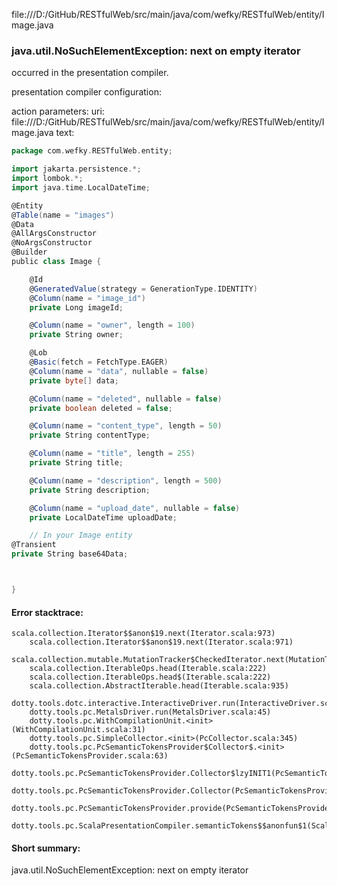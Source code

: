 file:///D:/GitHub/RESTfulWeb/src/main/java/com/wefky/RESTfulWeb/entity/Image.java
### java.util.NoSuchElementException: next on empty iterator

occurred in the presentation compiler.

presentation compiler configuration:


action parameters:
uri: file:///D:/GitHub/RESTfulWeb/src/main/java/com/wefky/RESTfulWeb/entity/Image.java
text:
```scala
package com.wefky.RESTfulWeb.entity;

import jakarta.persistence.*;
import lombok.*;
import java.time.LocalDateTime;

@Entity
@Table(name = "images")
@Data
@AllArgsConstructor
@NoArgsConstructor
@Builder
public class Image {

    @Id
    @GeneratedValue(strategy = GenerationType.IDENTITY)
    @Column(name = "image_id")
    private Long imageId;

    @Column(name = "owner", length = 100)
    private String owner;

    @Lob
    @Basic(fetch = FetchType.EAGER)
    @Column(name = "data", nullable = false)
    private byte[] data;

    @Column(name = "deleted", nullable = false)
    private boolean deleted = false;

    @Column(name = "content_type", length = 50)
    private String contentType;

    @Column(name = "title", length = 255)
    private String title;

    @Column(name = "description", length = 500)
    private String description;

    @Column(name = "upload_date", nullable = false)
    private LocalDateTime uploadDate;

    // In your Image entity
@Transient
private String base64Data;



}

```



#### Error stacktrace:

```
scala.collection.Iterator$$anon$19.next(Iterator.scala:973)
	scala.collection.Iterator$$anon$19.next(Iterator.scala:971)
	scala.collection.mutable.MutationTracker$CheckedIterator.next(MutationTracker.scala:76)
	scala.collection.IterableOps.head(Iterable.scala:222)
	scala.collection.IterableOps.head$(Iterable.scala:222)
	scala.collection.AbstractIterable.head(Iterable.scala:935)
	dotty.tools.dotc.interactive.InteractiveDriver.run(InteractiveDriver.scala:164)
	dotty.tools.pc.MetalsDriver.run(MetalsDriver.scala:45)
	dotty.tools.pc.WithCompilationUnit.<init>(WithCompilationUnit.scala:31)
	dotty.tools.pc.SimpleCollector.<init>(PcCollector.scala:345)
	dotty.tools.pc.PcSemanticTokensProvider$Collector$.<init>(PcSemanticTokensProvider.scala:63)
	dotty.tools.pc.PcSemanticTokensProvider.Collector$lzyINIT1(PcSemanticTokensProvider.scala:63)
	dotty.tools.pc.PcSemanticTokensProvider.Collector(PcSemanticTokensProvider.scala:63)
	dotty.tools.pc.PcSemanticTokensProvider.provide(PcSemanticTokensProvider.scala:88)
	dotty.tools.pc.ScalaPresentationCompiler.semanticTokens$$anonfun$1(ScalaPresentationCompiler.scala:109)
```
#### Short summary: 

java.util.NoSuchElementException: next on empty iterator